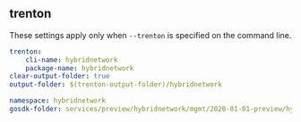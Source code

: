 
## trenton

These settings apply only when `--trenton` is specified on the command line.

``` yaml $(trenton)
trenton:
    cli-name: hybridnetwork
    package-name: hybridnetwork
clear-output-folder: true
output-folder: $(trenton-output-folder)/hybridnetwork
```

```yaml $(tag) == 'package-2020-01-01-preview' && $(trenton)
namespace: hybridnetwork
gosdk-folder: services/preview/hybridnetwork/mgmt/2020-01-01-preview/hybridnetwork
```
